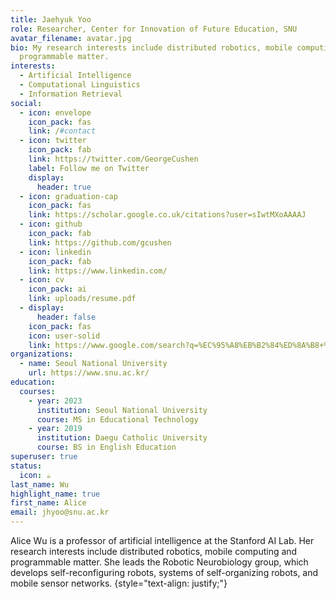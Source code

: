 ```yaml
---
title: Jaehyuk Yoo
role: Researcher, Center for Innovation of Future Education, SNU
avatar_filename: avatar.jpg
bio: My research interests include distributed robotics, mobile computing and
  programmable matter.
interests:
  - Artificial Intelligence
  - Computational Linguistics
  - Information Retrieval
social:
  - icon: envelope
    icon_pack: fas
    link: /#contact
  - icon: twitter
    icon_pack: fab
    link: https://twitter.com/GeorgeCushen
    label: Follow me on Twitter
    display:
      header: true
  - icon: graduation-cap
    icon_pack: fas
    link: https://scholar.google.co.uk/citations?user=sIwtMXoAAAAJ
  - icon: github
    icon_pack: fab
    link: https://github.com/gcushen
  - icon: linkedin
    icon_pack: fab
    link: https://www.linkedin.com/
  - icon: cv
    icon_pack: ai
    link: uploads/resume.pdf
  - display:
      header: false
    icon_pack: fas
    icon: user-solid
    link: https://www.google.com/search?q=%EC%95%A8%EB%B2%84%ED%8A%B8+%EB%B0%98%EB%91%90%EB%9D%BC&ei=pJy5ZN3QNrWB2roPj_W-sAw&ved=0ahUKEwjdssyzk56AAxW1gFYBHY-6D8YQ4dUDCA8&uact=5&oq=%EC%95%A8%EB%B2%84%ED%8A%B8+%EB%B0%98%EB%91%90%EB%9D%BC&gs_lp=Egxnd3Mtd2l6LXNlcnAiE-yVqOuyhO2KuCDrsJjrkZDrnbwyBRAuGIAEMgUQABiABDIFEAAYgAQyBRAAGIAEMgUQABiABDIEEAAYHjIEEAAYHjIGEAAYHhgPMggQABgFGB4YDzIUEC4YgAQYlwUY3AQY3gQY4ATYAQFIjQ1Q4QNY4QNwAXgBkAEAmAFzoAFzqgEDMC4xuAEDyAEA-AEC-AEBwgIKEAAYRxjWBBiwA-IDBBgAIEGIBgGQBgq6BgYIARABGBQ&sclient=gws-wiz-serp
organizations:
  - name: Seoul National University
    url: https://www.snu.ac.kr/
education:
  courses:
    - year: 2023
      institution: Seoul National University
      course: MS in Educational Technology
    - year: 2019
      institution: Daegu Catholic University
      course: BS in English Education
superuser: true
status:
  icon: ☕️
last_name: Wu
highlight_name: true
first_name: Alice
email: jhyoo@snu.ac.kr
---
```


Alice Wu is a professor of artificial intelligence at the Stanford AI Lab. Her research interests include distributed robotics, mobile computing and programmable matter. She leads the Robotic Neurobiology group, which develops self-reconfiguring robots, systems of self-organizing robots, and mobile sensor networks.
{style="text-align: justify;"}
